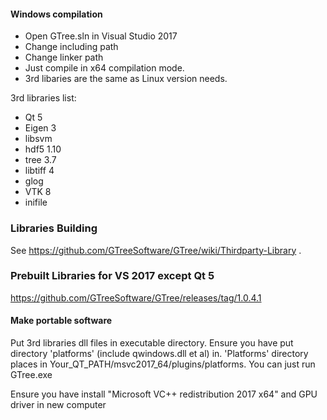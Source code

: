 #### Windows compilation
- Open GTree.sln in Visual Studio 2017
- Change including path
- Change linker path
- Just compile in x64 compilation mode.
- 3rd libaries are the same as Linux version needs.

3rd libraries list:
- Qt 5
- Eigen 3
- libsvm 
- hdf5 1.10
- tree 3.7
- libtiff 4
- glog
- VTK 8
- inifile

### Libraries Building

See https://github.com/GTreeSoftware/GTree/wiki/Thirdparty-Library .

### Prebuilt Libraries for VS 2017 except Qt 5

https://github.com/GTreeSoftware/GTree/releases/tag/1.0.4.1

#### Make portable software
Put 3rd libraries dll files in executable directory. Ensure you have put directory 'platforms' (include qwindows.dll et al) in. 'Platforms' directory places in Your_QT_PATH/msvc2017_64/plugins/platforms. You can just run GTree.exe

Ensure you have install "Microsoft VC++ redistribution 2017 x64" and GPU driver in new computer

